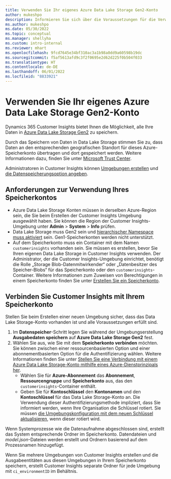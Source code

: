 ```yaml
---
title: Verwenden Sie Ihr eigenes Azure Data Lake Storage Gen2-Konto
author: mukeshpo
description: Informieren Sie sich über die Voraussetzungen für die Verwendung Ihres eigenen Azure Data Lake Storage Kontos zum Speichern von Customer Insights-Daten.
ms.author: mukeshpo
ms.date: 05/30/2022
ms.topic: conceptual
ms.manager: shellyha
ms.custom: intro-internal
ms.reviewer: mhart
ms.openlocfilehash: 9fcd7645e34bf310ac3a1b98a0dd9a60598b19dc
ms.sourcegitcommit: f5af5613afd9c3f2f0695e2d62d225f0b504f033
ms.translationtype: HT
ms.contentlocale: de-DE
ms.lasthandoff: 06/01/2022
ms.locfileid: "8833921"
---
```

# <a name="use-your-own-azure-data-lake-storage-gen2-account"></a>Verwenden Sie Ihr eigenes Azure Data Lake Storage Gen2-Konto

Dynamics 365 Customer Insights bietet Ihnen die Möglichkeit, alle Ihre Daten in [Azure Data Lake Storage Gen2](/azure/storage/blobs/data-lake-storage-introduction) zu speichern.

Durch das Speichern von Daten in Data Lake Storage stimmen Sie zu, dass Daten an den entsprechenden geografischen Standort für dieses Azure-Speicherkonto übertragen und dort gespeichert werden. Weitere Informationen dazu, finden Sie unter [Microsoft Trust Center](https://www.microsoft.com/trust-center).

Administratoren in Customer Insights können [Umgebungen erstellen](create-environment.md) und [die Datenspeicherungsoption angeben](create-environment.md#step-2-configure-data-storage).

## <a name="prerequisites-to-use-your-storage-account"></a>Anforderungen zur Verwendung Ihres Speicherkontos

- Azure Data Lake Storage Konten müssen in derselben Azure-Region sein, die Sie beim Erstellen der Customer Insights Umgebung ausgewählt haben. Sie können die Region der Customer Insights-Umgebung unter **Admin** > **System** > **Info** prüfen.
- Data Lake Storage muss Gen2 sein und [hierarchischer Namespace muss aktiviert](/azure/storage/blobs/create-data-lake-storage-account) sein. Gen1-Speicherkonten werden nicht unterstützt.
- Auf dem Speicherkonto muss ein Container mit dem Namen `customerinsights` vorhanden sein. Sie müssen es erstellen, bevor Sie Ihren eigenen Data Lake Storage in Customer Insights verwenden. Der Administrator, der die Customer Insights-Umgebung einrichtet, benötigt die Rolle „Storage Blob-Datenmitwirkender“ oder „Datenbesitzer des Speicher-Blobs“ für das Speicherkonto oder den `customerinsights`-Container. Weitere Informationen zum Zuweisen von Berechtigungen in einem Speicherkonto finden Sie unter [Erstellen Sie ein Speicherkonto](/azure/storage/common/storage-account-create?toc=%2Fazure%2Fstorage%2Fblobs%2Ftoc.json&tabs=azure-portal).

## <a name="connect-customer-insights-with-your-storage-account"></a>Verbinden Sie Customer Insights mit Ihrem Speicherkonto

Stellen Sie beim Erstellen einer neuen Umgebung sicher, dass das Data Lake Storage-Konto vorhanden ist und alle Voraussetzungen erfüllt sind.

1. Im **Datenspeicher**-Schritt legen Sie während der Umgebungserstellung **Ausgabedaten speichern** auf **Azure Data Lake Storage Gen2** fest.
1. Wählen Sie aus, wie Sie mit dem **Speicherkonto verbinden** möchten. Sie können zwischen einer ressourcenbasierten Option und einer abonnementbasierten Option für die Authentifizierung wählen. Weitere Informationen finden Sie unter [Stellen Sie eine Verbindung mit einem Azure Data Lake Storage-Konto mithilfe eines Azure-Dienstprinzipals her](connect-service-principal.md).
   - Wählen Sie für **Azure-Abonnement** das **Abonnement**, **Ressourcengruppe** und **Speicherkonto** aus, das den `customerinsights`-Container enthält.
   - Geben Sie für **Kontoschlüssel** den **Kontonamen** und den **Kontoschlüssel** für das Data Lake Storage-Konto an. Die Verwendung dieser Authentifizierungsmethode impliziert, dass Sie informiert werden, wenn Ihre Organisation die Schlüssel rotiert. Sie müssen [die Umgebungskonfiguration mit dem neuen Schlüssel aktualisieren](manage-environments.md#edit-an-existing-environment), wenn dieser rotiert wird.

Wenn Systemprozesse wie die Datenaufnahme abgeschlossen sind, erstellt das System entsprechende Ordner im Speicherkonto. Datendateien und *model.json*-Dateien werden erstellt und Ordnern basierend auf dem Prozessnamen hinzugefügt.

Wenn Sie mehrere Umgebungen von Customer Insights erstellen und die Ausgabeentitäten aus diesen Umgebungen in Ihrem Speicherkonto speichern, erstellt Customer Insights separate Ordner für jede Umgebung mit `ci_environmentID` im Behältnis.
